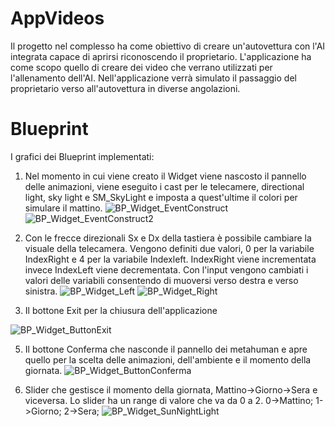 # AppVideos
Il progetto nel complesso ha come obiettivo di creare un'autovettura con l'AI integrata capace di aprirsi riconoscendo il proprietario.
L'applicazione ha come scopo quello di creare dei video che verrano utilizzati per l'allenamento dell'AI.
Nell'applicazione verrà simulato il passaggio del proprietario verso all'autovettura in diverse angolazioni.

# Blueprint
I grafici dei Blueprint implementati:
1. Nel momento in cui viene creato il Widget viene nascosto il pannello delle animazioni,
   viene eseguito i cast per le telecamere, directional light, sky light e SM_SkyLight e imposta
   a quest'ultime il colori per simulare il mattino.
![BP_Widget_EventConstruct](https://github.com/user-attachments/assets/c69eaf18-433e-4383-aa65-d33e850ea8fe)
![BP_Widget_EventConstruct2](https://github.com/user-attachments/assets/e7ea8a98-0b6c-4128-a1b0-37636506f1cf)


1. Con le frecce direzionali Sx e Dx della tastiera è possibile cambiare la visuale della telecamera.
   Vengono definiti due valori, 0 per la variabile IndexRight e 4 per la variabile Indexleft.
   IndexRight viene incrementata invece IndexLeft viene decrementata. Con l'input vengono cambiati i valori delle variabili
   consentendo di muoversi verso destra e verso sinistra.
![BP_Widget_Left](https://github.com/user-attachments/assets/2b2ede9e-20d3-4850-9628-0460d0875045)
![BP_Widget_Right](https://github.com/user-attachments/assets/a8168176-17e3-41ce-9fdd-5bcf5ef5d240)

3. Il bottone Exit per la chiusura dell'applicazione

![BP_Widget_ButtonExit](https://github.com/user-attachments/assets/29ddca9c-b660-4c99-bff3-1e77e63754c9)

5. Il bottone Conferma che nasconde il pannello dei metahuman e apre quello per la scelta delle animazioni,
   dell'ambiente e il momento della giornata.
![BP_Widget_ButtonConferma](https://github.com/user-attachments/assets/83a7ec20-d72d-43f8-9281-f86773c39a26)

6. Slider che gestisce il momento della giornata, Mattino->Giorno->Sera e viceversa.
   Lo slider ha un range di valore che va da 0 a 2. 0->Mattino; 1->Giorno; 2->Sera;
![BP_Widget_SunNightLight](https://github.com/user-attachments/assets/ed18615c-09a6-4f62-a46f-9014b21bacba)




